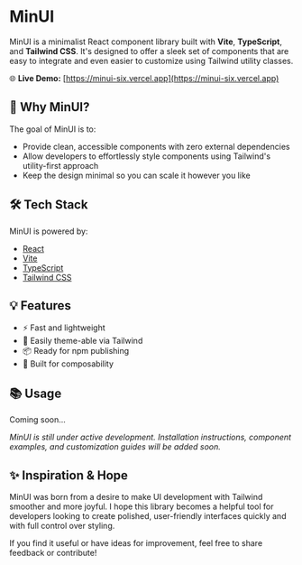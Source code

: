 # MinUI

MinUI is a minimalist React component library built with **Vite**, **TypeScript**, and **Tailwind CSS**. It's designed to offer a sleek set of components that are easy to integrate and even easier to customize using Tailwind utility classes.

🌐 **Live Demo:** [https://minui-six.vercel.app](https://minui-six.vercel.app)

## 🚀 Why MinUI?

The goal of MinUI is to:

- Provide clean, accessible components with zero external dependencies
- Allow developers to effortlessly style components using Tailwind's utility-first approach
- Keep the design minimal so you can scale it however you like

## 🛠️ Tech Stack

MinUI is powered by:

- [React](https://react.dev/)
- [Vite](https://vitejs.dev/)
- [TypeScript](https://www.typescriptlang.org/)
- [Tailwind CSS](https://tailwindcss.com/)

## 💡 Features

- ⚡ Fast and lightweight
- 🎨 Easily theme-able via Tailwind
- 📦 Ready for npm publishing
- 🧱 Built for composability

## 📚 Usage

Coming soon...

_MinUI is still under active development. Installation instructions, component examples, and customization guides will be added soon._

## ✨ Inspiration & Hope

MinUI was born from a desire to make UI development with Tailwind smoother and more joyful. I hope this library becomes a helpful tool for developers looking to create polished, user-friendly interfaces quickly and with full control over styling.

If you find it useful or have ideas for improvement, feel free to share feedback or contribute!
